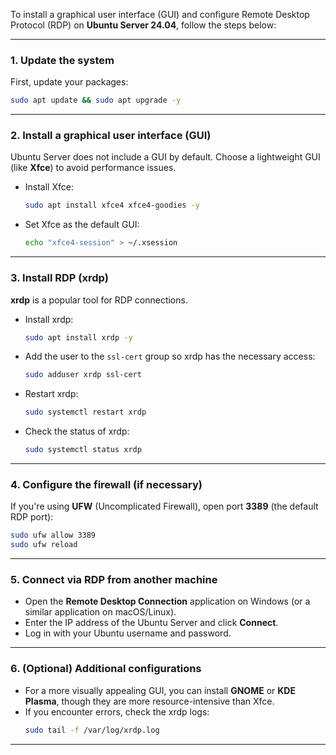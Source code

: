 To install a graphical user interface (GUI) and configure Remote Desktop Protocol (RDP) on **Ubuntu Server 24.04**, follow the steps below:

---

### 1. **Update the system**
First, update your packages:
```bash
sudo apt update && sudo apt upgrade -y
```

---

### 2. **Install a graphical user interface (GUI)**
Ubuntu Server does not include a GUI by default. Choose a lightweight GUI (like **Xfce**) to avoid performance issues.

- Install Xfce:
  ```bash
  sudo apt install xfce4 xfce4-goodies -y
  ```

- Set Xfce as the default GUI:
  ```bash
  echo "xfce4-session" > ~/.xsession
  ```

---

### 3. **Install RDP (xrdp)**
**xrdp** is a popular tool for RDP connections.

- Install xrdp:
  ```bash
  sudo apt install xrdp -y
  ```

- Add the user to the `ssl-cert` group so xrdp has the necessary access:
  ```bash
  sudo adduser xrdp ssl-cert
  ```

- Restart xrdp:
  ```bash
  sudo systemctl restart xrdp
  ```

- Check the status of xrdp:
  ```bash
  sudo systemctl status xrdp
  ```

---

### 4. **Configure the firewall (if necessary)**
If you're using **UFW** (Uncomplicated Firewall), open port **3389** (the default RDP port):
```bash
sudo ufw allow 3389
sudo ufw reload
```

---

### 5. **Connect via RDP from another machine**
- Open the **Remote Desktop Connection** application on Windows (or a similar application on macOS/Linux).
- Enter the IP address of the Ubuntu Server and click **Connect**.
- Log in with your Ubuntu username and password.

---

### 6. **(Optional) Additional configurations**
- For a more visually appealing GUI, you can install **GNOME** or **KDE Plasma**, though they are more resource-intensive than Xfce.
- If you encounter errors, check the xrdp logs:
  ```bash
  sudo tail -f /var/log/xrdp.log
  ```

---

